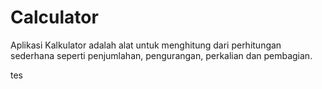 # Calculator
Aplikasi Kalkulator adalah alat untuk menghitung dari perhitungan sederhana seperti penjumlahan, pengurangan, perkalian dan pembagian.

tes
